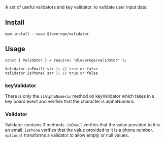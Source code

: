 
A set of useful validators and key validator, to validate user input data.

## Install
```
npm install --save @leverege/validator
```

## Usage
```
const { Validator } = require( '@leverege/validator' );

Validator.isEmail( str ); // true or false
Validator.isPhone( str ); // true or false
```

### keyValidator

There is only the `isAlphaNumeric` method on keyValidator which takes in a key board event and verifies that the character is alphaNumeric

### Validator 

Validator contains 3 methods. `isEmail` verifies that the value provided to it is an email. `isPhone` verifies that the value provided to it is a phone number. `optional` transforms a validator to allow empty or null values.

